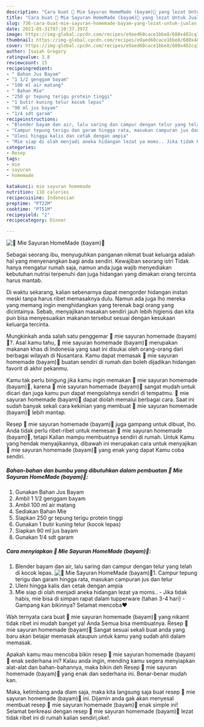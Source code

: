 ```yaml
---
description: "Cara buat 🥬 Mie Sayuran HomeMade (bayam)🥬 yang lezat Untuk Jualan"
title: "Cara buat 🥬 Mie Sayuran HomeMade (bayam)🥬 yang lezat Untuk Jualan"
slug: 736-cara-buat-mie-sayuran-homemade-bayam-yang-lezat-untuk-jualan
date: 2021-05-31T07:10:37.397Z
image: https://img-global.cpcdn.com/recipes/e9aed60cace1bbe8/680x482cq70/🥬-mie-sayuran-homemade-bayam🥬-foto-resep-utama.jpg
thumbnail: https://img-global.cpcdn.com/recipes/e9aed60cace1bbe8/680x482cq70/🥬-mie-sayuran-homemade-bayam🥬-foto-resep-utama.jpg
cover: https://img-global.cpcdn.com/recipes/e9aed60cace1bbe8/680x482cq70/🥬-mie-sayuran-homemade-bayam🥬-foto-resep-utama.jpg
author: Isaiah Gregory
ratingvalue: 3.8
reviewcount: 15
recipeingredient:
- " Bahan Jus Bayam"
- "1 1/2 genggam bayam"
- "100 ml air matang"
- " Bahan Mie"
- "250 gr tepung terigu protein tinggi"
- "1 butir kuning telur kocok lepas"
- "90 ml jus bayam"
- "1/4 sdt garam"
recipeinstructions:
- "Blender bayam dan air, lalu saring dan campur dengan telur yang telah di kocok lepas."
- "Campur tepung terigu dan garam hingga rata, masukan campuran jus dan telur"
- "Uleni hingga kalis dan cetak dengan ampia"
- "Mie siap di olah menjadi aneka hidangan lezat ya moms.. Jika tidak habis, mie bisa di simpan rapat dalam tupperware (tahan 3-4 hari)  Gampang kan bikinnya? Selamat mencoba❤"
categories:
- Resep
tags:
- mie
- sayuran
- homemade

katakunci: mie sayuran homemade 
nutrition: 110 calories
recipecuisine: Indonesian
preptime: "PT22M"
cooktime: "PT51M"
recipeyield: "2"
recipecategory: Dinner

---
```



![🥬 Mie Sayuran HomeMade (bayam)🥬](https://img-global.cpcdn.com/recipes/e9aed60cace1bbe8/680x482cq70/🥬-mie-sayuran-homemade-bayam🥬-foto-resep-utama.jpg)

Sebagai seorang ibu, menyuguhkan panganan nikmat buat keluarga adalah hal yang menyenangkan bagi anda sendiri. Kewajiban seorang istri Tidak hanya mengatur rumah saja, namun anda juga wajib menyediakan kebutuhan nutrisi terpenuhi dan juga hidangan yang dimakan orang tercinta harus mantab.

Di waktu  sekarang, kalian sebenarnya dapat mengorder hidangan instan meski tanpa harus ribet memasaknya dulu. Namun ada juga lho mereka yang memang ingin menghidangkan yang terenak bagi orang yang dicintainya. Sebab, menyajikan masakan sendiri jauh lebih higienis dan kita pun bisa menyesuaikan makanan tersebut sesuai dengan kesukaan keluarga tercinta. 



Mungkinkah anda salah satu penggemar 🥬 mie sayuran homemade (bayam)🥬?. Asal kamu tahu, 🥬 mie sayuran homemade (bayam)🥬 merupakan makanan khas di Indonesia yang saat ini disukai oleh orang-orang dari berbagai wilayah di Nusantara. Kamu dapat memasak 🥬 mie sayuran homemade (bayam)🥬 buatan sendiri di rumah dan boleh dijadikan hidangan favorit di akhir pekanmu.

Kamu tak perlu bingung jika kamu ingin memakan 🥬 mie sayuran homemade (bayam)🥬, karena 🥬 mie sayuran homemade (bayam)🥬 sangat mudah untuk dicari dan juga kamu pun dapat mengolahnya sendiri di tempatmu. 🥬 mie sayuran homemade (bayam)🥬 dapat diolah memalui berbagai cara. Saat ini sudah banyak sekali cara kekinian yang membuat 🥬 mie sayuran homemade (bayam)🥬 lebih mantap.

Resep 🥬 mie sayuran homemade (bayam)🥬 juga gampang untuk dibuat, lho. Anda tidak perlu ribet-ribet untuk memesan 🥬 mie sayuran homemade (bayam)🥬, tetapi Kalian mampu membuatnya sendiri di rumah. Untuk Kamu yang hendak menyajikannya, dibawah ini merupakan cara untuk menyajikan 🥬 mie sayuran homemade (bayam)🥬 yang enak yang dapat Kamu coba sendiri.

<!--inarticleads1-->

##### Bahan-bahan dan bumbu yang dibutuhkan dalam pembuatan 🥬 Mie Sayuran HomeMade (bayam)🥬:

1. Gunakan  Bahan Jus Bayam
1. Ambil 1 1/2 genggam bayam
1. Ambil 100 ml air matang
1. Sediakan  Bahan Mie
1. Siapkan 250 gr tepung terigu protein tinggi
1. Gunakan 1 butir kuning telur (kocok lepas)
1. Siapkan 90 ml jus bayam
1. Gunakan 1/4 sdt garam




<!--inarticleads2-->

##### Cara menyiapkan 🥬 Mie Sayuran HomeMade (bayam)🥬:

1. Blender bayam dan air, lalu saring dan campur dengan telur yang telah di kocok lepas.
<img src="https://img-global.cpcdn.com/steps/146d4c438d5ae09f/160x128cq70/🥬-mie-sayuran-homemade-bayam🥬-langkah-memasak-1-foto.jpg" alt="🥬 Mie Sayuran HomeMade (bayam)🥬">1. Campur tepung terigu dan garam hingga rata, masukan campuran jus dan telur
1. Uleni hingga kalis dan cetak dengan ampia
1. Mie siap di olah menjadi aneka hidangan lezat ya moms.. - Jika tidak habis, mie bisa di simpan rapat dalam tupperware (tahan 3-4 hari)  - Gampang kan bikinnya? Selamat mencoba❤




Wah ternyata cara buat 🥬 mie sayuran homemade (bayam)🥬 yang nikamt tidak ribet ini mudah banget ya! Anda Semua bisa membuatnya. Resep 🥬 mie sayuran homemade (bayam)🥬 Sangat sesuai sekali buat anda yang baru akan belajar memasak ataupun untuk kamu yang sudah ahli dalam memasak.

Apakah kamu mau mencoba bikin resep 🥬 mie sayuran homemade (bayam)🥬 enak sederhana ini? Kalau anda ingin, mending kamu segera menyiapkan alat-alat dan bahan-bahannya, maka bikin deh Resep 🥬 mie sayuran homemade (bayam)🥬 yang enak dan sederhana ini. Benar-benar mudah kan. 

Maka, ketimbang anda diam saja, maka kita langsung saja buat resep 🥬 mie sayuran homemade (bayam)🥬 ini. Dijamin anda gak akan menyesal membuat resep 🥬 mie sayuran homemade (bayam)🥬 enak simple ini! Selamat berkreasi dengan resep 🥬 mie sayuran homemade (bayam)🥬 lezat tidak ribet ini di rumah kalian sendiri,oke!.

